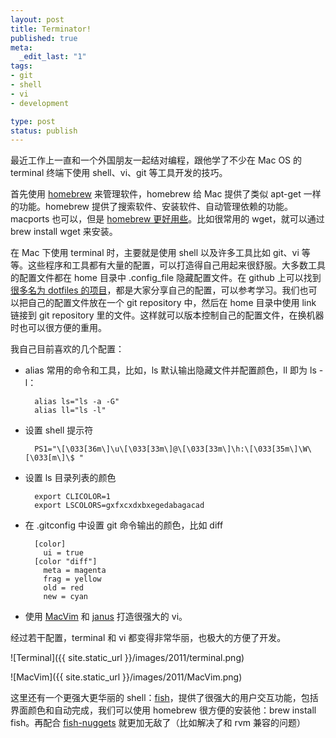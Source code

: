```yaml
---
layout: post
title: Terminator!
published: true
meta:
  _edit_last: "1"
tags:
- git
- shell
- vi
- development

type: post
status: publish
---
```

最近工作上一直和一个外国朋友一起结对编程，跟他学了不少在 Mac OS 的 terminal 终端下使用 shell、vi、git 等工具开发的技巧。

首先使用 [homebrew](https://github.com/mxcl/homebrew "homebrew") 来管理软件，homebrew 给 Mac 提供了类似 apt-get 一样的功能。homebrew 提供了搜索软件、安装软件、自动管理依赖的功能。macports 也可以，但是 [homebrew 更好用些](http://tedwise.com/2010/08/28/homebrew-vs-macports/ "homebrew vs macports")。比如很常用的 wget，就可以通过 brew install wget 来安装。

在 Mac 下使用 terminal 时，主要就是使用 shell 以及许多工具比如 git、vi 等等。这些程序和工具都有大量的配置，可以打造得自己用起来很舒服。大多数工具的配置文件都在 home 目录中 .config_file 隐藏配置文件。在 github 上可以找到[很多名为 dotfiles 的项目](https://github.com/search?langOverride=&amp;q=dotfiles&amp;repo=&amp;start_value=1&amp;type=Repositories)，都是大家分享自己的配置，可以参考学习。我们也可以把自己的配置文件放在一个 git repository 中，然后在 home 目录中使用 link 链接到 git repository 里的文件。这样就可以版本控制自己的配置文件，在换机器时也可以很方便的重用。

我自己目前喜欢的几个配置：

- alias 常用的命令和工具，比如，ls 默认输出隐藏文件并配置颜色，ll 即为 ls -l：

        alias ls="ls -a -G"  
        alias ll="ls -l"

- 设置 shell 提示符

        PS1="\[\033[36m\]\u\[\033[33m\]@\[\033[33m\]\h:\[\033[35m\]\W\[\033[m\]\$ "

- 设置 ls 目录列表的颜色

        export CLICOLOR=1  
        export LSCOLORS=gxfxcxdxbxegedabagacad

- 在 .gitconfig 中设置 git 命令输出的颜色，比如 diff

        [color]  
          ui = true  
        [color "diff"]  
          meta = magenta  
          frag = yellow  
          old = red  
          new = cyan

- 使用 [MacVim](http://code.google.com/p/macvim/ "MacVim") 和 [janus](https://github.com/carlhuda/janus "janus") 打造很强大的 vi。

经过若干配置，terminal 和 vi 都变得非常华丽，也极大的方便了开发。

![Terminal]({{ site.static_url }}/images/2011/terminal.png)

![MacVim]({{ site.static_url }}/images/2011/MacVim.png)

这里还有一个更强大更华丽的 shell：[fish](http://fishshell.com/ "fish shell")，提供了很强大的用户交互功能，包括界面颜色和自动完成，我们可以使用 homebrew 很方便的安装他：brew install fish。再配合 [fish-nuggets](https://github.com/eventualbuddha/fish-nuggets "fish-nuggets") 就更加无敌了（比如解决了和 rvm 兼容的问题）
